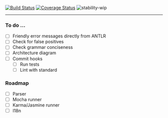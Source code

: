 [![Build Status](https://travis-ci.org/andreventuravale/nanospec.svg?branch=master)](https://travis-ci.org/andreventuravale/nanospec) [![Coverage Status](https://coveralls.io/repos/github/andreventuravale/nanospec/badge.svg?branch=master)](https://coveralls.io/github/andreventuravale/nanospec?branch=master) ![stability-wip](https://img.shields.io/badge/stability-working%20in%20progress-blue.svg)

---

### To do ...

- [ ] Friendly error messages directly from ANTLR
- [ ] Check for false positives
- [ ] Check grammar conciseness
- [ ] Architecture diagram
- [ ] Commit hooks
  - [ ] Run tests
  - [ ] Lint with standard

### Roadmap

- [ ] Parser
- [ ] Mocha runner
- [ ] Karma/Jasmine runner
- [ ] I18n
